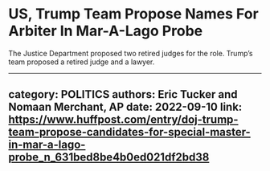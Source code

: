 # US, Trump Team Propose Names For Arbiter In Mar-A-Lago Probe

The Justice Department proposed two retired judges for the role. Trump’s team proposed a retired judge and a lawyer.

---
category: POLITICS
authors: Eric Tucker and Nomaan Merchant, AP
date: 2022-09-10
link: https://www.huffpost.com/entry/doj-trump-team-propose-candidates-for-special-master-in-mar-a-lago-probe_n_631bed8be4b0ed021df2bd38
---
